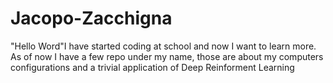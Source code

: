 # Jacopo-Zacchigna
"Hello Word"I have started coding at school and now I want to learn more.
As of now I have a few repo under my name, those are about my computers configurations and a trivial application of Deep Reinforment Learning 
